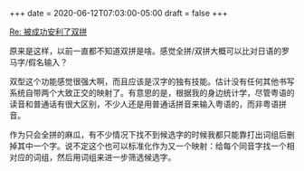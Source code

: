+++
date = 2020-06-12T07:03:00-05:00
draft = false
+++

<a class="u-in-reply-to" href="https://dlyang.me/shed-the-light-on-shuangpin/">Re: 被成功安利了双拼</a>

原来是这样，以前一直都不知道双拼是啥。感觉全拼/双拼大概可以比对日语的罗马字/假名输入？

双型这个功能感觉很强大啊，而且应该是汉字的独有技能。估计没有任何其他书写系统自带两个大致正交的映射了。有意思的是，根据我的身边统计学，尽管粤语的读音和普通话有很大区别，不少人还是用普通话拼音来输入粤语的，而非粤语拼音。

作为只会全拼的麻瓜，有不少情况下找不到候选字的时候我都只能靠打出词组后删掉其中一个字。说不定这个也可以标准化作为又一个映射：给每个同音字找一个相对应的词组，然后用词组来进一步筛选候选字。
